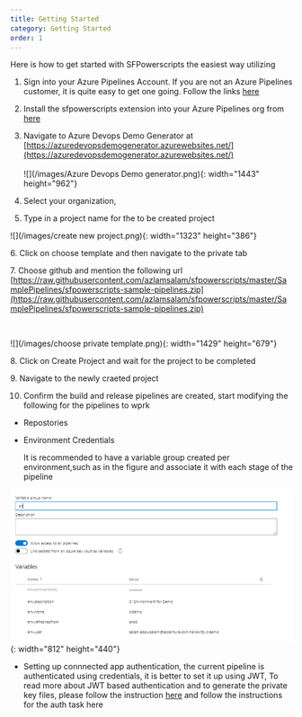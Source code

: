 ```yaml
---
title: Getting Started 
category: Getting Started
order: 1
---
```


Here is how to get started with SFPowerscripts the easiest way utilizing

1. Sign into your Azure Pipelines Account. If you are not an Azure Pipelines customer, it is quite easy to get one going. Follow the links [here](https://azure.microsoft.com/en-au/services/devops/)

2. Install the sfpowerscripts extension into your Azure Pipelines org from [here](https://marketplace.visualstudio.com/items?itemName=AzlamSalam.sfpowerscripts)

3. Navigate to Azure Devops Demo Generator at [https://azuredevopsdemogenerator.azurewebsites.net/](https://azuredevopsdemogenerator.azurewebsites.net/)<br><br>![](/images/Azure Devops Demo generator.png){: width="1443" height="962"}

4. Select your organization,

5. Type in a project name for the to be created project

![](/images/create new project.png){: width="1323" height="386"}

6\. Click on choose template and then navigate to the private tab

7\. Choose github and mention the following url [https://raw.githubusercontent.com/azlamsalam/sfpowerscripts/master/SamplePipelines/sfpowerscripts-sample-pipelines.zip](https://raw.githubusercontent.com/azlamsalam/sfpowerscripts/master/SamplePipelines/sfpowerscripts-sample-pipelines.zip)

&nbsp;

![](/images/choose private template.png){: width="1429" height="679"}

8\. Click on Create Project and wait for the project to be completed

9\. Navigate to the newly craeted project

10. Confirm the build and release pipelines are created, start modifying the following for the pipelines to wprk

   * Repostories

   * Environment Credentials

     It is recommended to have a variable group created per environment,such as in the figure and associate it with each stage of the pipeline

![](/images/variable_group_for_envs.png){: width="812" height="440"}

   * Setting up connnected app authentication, the current pipeline is authenticated using credentials, it is better to set it up using JWT, To read more about JWT based authentication and to generate the private key files, please follow the instruction&nbsp;[here](https://developer.salesforce.com/docs/atlas.en-us.sfdx_dev.meta/sfdx_dev/sfdx_dev_auth_jwt_flow.htm) and follow the instructions for the auth task here